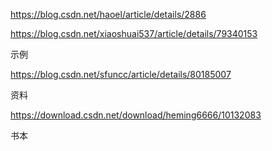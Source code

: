 

https://blog.csdn.net/haoel/article/details/2886


https://blog.csdn.net/xiaoshuai537/article/details/79340153


示例

https://blog.csdn.net/sfuncc/article/details/80185007

资料


https://download.csdn.net/download/heming6666/10132083

书本




















